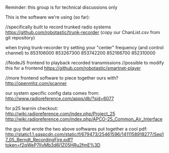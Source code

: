 Reminder: this group is for technical discussions only

This is the software we're using (so far):

//specifically built to record trunked radio systems
https://github.com/robotastic/trunk-recorder
(copy our ChanList.csv from git repository) 

when trying trunk-recorder try setting your "center" frequency (and control channel) to 853106000 853267300 853742200 852166700 852310000

//NodeJS frontend to playback recorded transmissions
//possible to modify this for a frontend
https://github.com/robotastic/smartnet-player

//more frontend software to piece together ours with?
http://openmhz.com/scanner

our system specific config data comes from:
http://www.radioreference.com/apps/db/?sid=6077

for p25 learnin checkout:
  http://wiki.radioreference.com/index.php/Project_25
  http://wiki.radioreference.com/index.php/APCO-25_Common_Air_Interface

the guy that wrote the two above softwares put together a cool pdf:
  http://static1.1.sqspcdn.com/static/f/679473/25461596/1411158918277/Sep17_05_Berndt_RecordingFire.pdf?token=f2qWeP7IIvMb3d6i1Z05HRu2fmE%3D

